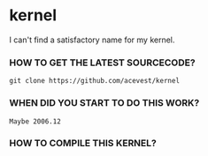 kernel
======

I can't find a satisfactory name for my kernel.

### HOW TO GET THE LATEST SOURCECODE?
    git clone https://github.com/acevest/kernel
### WHEN DID YOU START TO DO THIS WORK?
    Maybe 2006.12
### HOW TO COMPILE THIS KERNEL?
